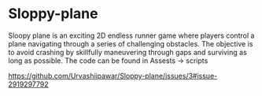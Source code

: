 # Sloppy-plane
Sloopy plane is an exciting 2D endless runner game where players control a plane navigating through a series of challenging obstacles. The objective is to avoid crashing by skillfully maneuvering through gaps and surviving as long as possible. 
The code can be found in Assests -> scripts

https://github.com/Urvashiipawar/Sloppy-plane/issues/3#issue-2919297792

